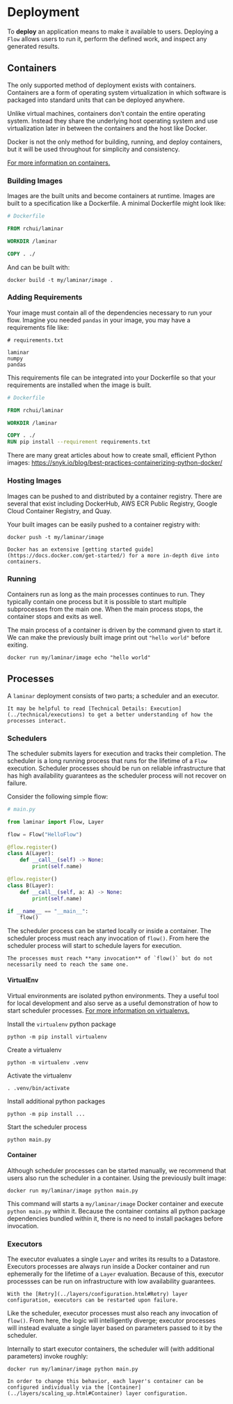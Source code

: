# Deployment

To **deploy** an application means to make it available to users. Deploying a `Flow` allows users to run it, perform the defined work, and inspect any generated results.

## Containers

The only supported method of deployment exists with containers. Containers are a form of operating system virtualization in which software is packaged into standard units that can be deployed anywhere.

Unlike virtual machines, containers don't contain the entire operating system. Instead they share the underlying host operating system and use virtualization later in between the containers and the host like Docker.

Docker is not the only method for building, running, and deploy containers, but it will be used throughout for simplicity and consistency.

[For more information on containers.](https://www.docker.com/resources/what-container)

### Building Images

Images are the built units and become containers at runtime. Images are built to a specification like a Dockerfile. A minimal Dockerfile might look like:

```dockerfile
# Dockerfile

FROM rchui/laminar

WORKDIR /laminar

COPY . ./
```

And can be built with:

```
docker build -t my/laminar/image .
```

### Adding Requirements

Your image must contain all of the dependencies necessary to run your flow. Imagine you needed `pandas` in your image, you may have a requirements file like:

```
# requirements.txt

laminar
numpy
pandas
```

This requirements file can be integrated into your Dockerfile so that your requirements are installed when the image is built.

```dockerfile
# Dockerfile

FROM rchui/laminar

WORKDIR /laminar

COPY . ./
RUN pip install --requirement requirements.txt
```

There are many great articles about how to create small, efficient Python images: https://snyk.io/blog/best-practices-containerizing-python-docker/

### Hosting Images

Images can be pushed to and distributed by a container registry. There are several that exist including DockerHub, AWS ECR Public Registry, Google Cloud Container Registry, and Quay.

Your built images can be easily pushed to a container registry with:

```
docker push -t my/laminar/image
```

```{tip}
Docker has an extensive [getting started guide](https://docs.docker.com/get-started/) for a more in-depth dive into containers.
```

### Running

Containers run as long as the main processes continues to run. They typically contain one process but it is possible to start multiple subprocesses from the main one. When the main process stops, the container stops and exits as well.

The main process of a container is driven by the command given to start it. We can make the previously built image print out `"hello world"` before exiting.

```
docker run my/laminar/image echo "hello world"
```

## Processes

A `laminar` deployment consists of two parts; a scheduler and an executor.

```{note}
It may be helpful to read [Technical Details: Execution](../technical/executions) to get a better understanding of how the processes interact.
```

### Schedulers

The scheduler submits layers for execution and tracks their completion. The scheduler is a long running process that runs for the lifetime of a `Flow` execution. Scheduler processes should be run on reliable infrastructure that has high availability guarantees as the scheduler process will not recover on failure.

Consider the following simple flow:

```python
# main.py

from laminar import Flow, Layer

flow = Flow("HelloFlow")

@flow.register()
class A(Layer):
    def __call__(self) -> None:
        print(self.name)

@flow.register()
class B(Layer):
    def __call__(self, a: A) -> None:
        print(self.name)

if __name__ == "__main__":
    flow()
```

The scheduler process can be started locally or inside a container. The scheduler process must reach any invocation of `flow()`. From here the scheduler process will start to schedule layers for execution.

```{tip}
The processes must reach **any invocation** of `flow()` but do not necessarily need to reach the same one.
```

#### VirtualEnv

Virtual environments are isolated python environments. They a useful tool for local development and also serve as a useful demonstration of how to start scheduler processes. [For more information on virtualenvs.](https://virtualenv.pypa.io/en/latest/)

Install the `virtualenv` python package
```
python -m pip install virtualenv
```

Create a virtualenv
```
python -m virtualenv .venv
```

Activate the virtualenv
```
. .venv/bin/activate
```

Install additional python packages
```
python -m pip install ...
```

Start the scheduler process
```
python main.py
```

#### Container

Although scheduler processes can be started manually, we recommend that users also run the scheduler in a container. Using the previously built image:
```
docker run my/laminar/image python main.py
```

This command will starts a `my/laminar/image` Docker container and execute `python main.py` within it. Because the container contains all python package dependencies bundled within it, there is no need to install packages before invocation.

### Executors

The executor evaluates a single `Layer` and writes its results to a Datastore. Executors processes are always run inside a Docker container and run ephemerally for the lifetime of a `Layer` evaluation. Because of this, executor processses can be run on infrastructure with low availability guarantees.

```{tip}
With the [Retry](../layers/configuration.html#Retry) layer configuration, executors can be restarted upon failure.
```

Like the scheduler, executor processes must also reach any invocation of `flow()`. From here, the logic will intelligently diverge; executor processes will instead evaluate a single layer based on parameters passed to it by the scheduler.

Internally to start executor containers, the scheduler will (with additional parameters) invoke roughly:

```
docker run my/laminar/image python main.py
```

```{tip}
In order to change this behavior, each layer's container can be configured individually via the [Container](../layers/scaling_up.html#Container) layer configuration.
```
